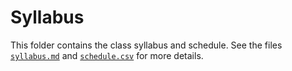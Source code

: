 # Syllabus

This folder contains the class syllabus and schedule.
See the files [`syllabus.md`](./syllabus.md) and [`schedule.csv`](./schedule.csv) for more details.
